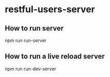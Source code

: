 # restful-users-server
## How to run server
npm run run-server

## How to run a live reload server
npm run run-dev-server

